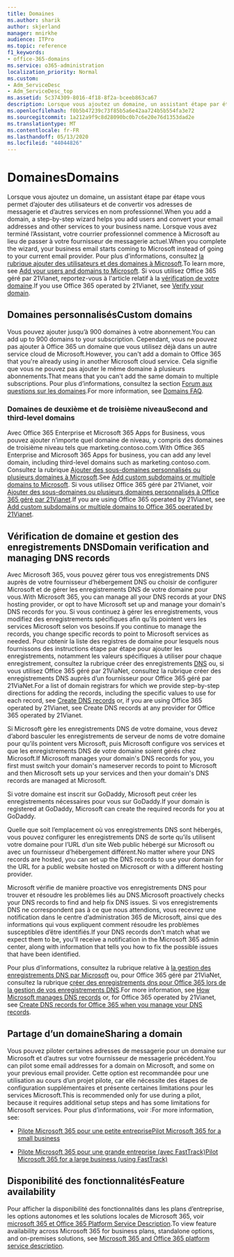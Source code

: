 ```yaml
---
title: Domaines
ms.author: sharik
author: skjerland
manager: mnirkhe
audience: ITPro
ms.topic: reference
f1_keywords:
- office-365-domains
ms.service: o365-administration
localization_priority: Normal
ms.custom:
- Adm_ServiceDesc
- Adm_ServiceDesc_top
ms.assetid: 5c374309-8016-4f18-8f2a-bceeb863ca67
description: Lorsque vous ajoutez un domaine, un assistant étape par étape vous permet d’ajouter des utilisateurs et de convertir vos adresses de messagerie et d’autres services en nom professionnel. Lorsque vous avez terminé l’Assistant, votre courrier professionnel commence à Microsoft au lieu de passer à votre fournisseur de messagerie actuel. Pour plus d’informations, consultez la rubrique ajouter des utilisateurs et des domaines à Microsoft. Si vous utilisez Office 365 géré par 21Vianet, reportez-vous à l'article relatif à la vérification de votre domaine.
ms.openlocfilehash: f0b5b47239c73f85b5a6e42aa724b5b554fa3e72
ms.sourcegitcommit: 1a212a9f9c8d28090bc0b7c6e20e76d1353dad2e
ms.translationtype: MT
ms.contentlocale: fr-FR
ms.lasthandoff: 05/13/2020
ms.locfileid: "44044826"
---
```

# <a name="domains"></a><span data-ttu-id="4d9de-106">Domaines</span><span class="sxs-lookup"><span data-stu-id="4d9de-106">Domains</span></span>

<span data-ttu-id="4d9de-107">Lorsque vous ajoutez un domaine, un assistant étape par étape vous permet d’ajouter des utilisateurs et de convertir vos adresses de messagerie et d’autres services en nom professionnel.</span><span class="sxs-lookup"><span data-stu-id="4d9de-107">When you add a domain, a step-by-step wizard helps you add users and convert your email addresses and other services to your business name.</span></span> <span data-ttu-id="4d9de-108">Lorsque vous avez terminé l’Assistant, votre courrier professionnel commence à Microsoft au lieu de passer à votre fournisseur de messagerie actuel.</span><span class="sxs-lookup"><span data-stu-id="4d9de-108">When you complete the wizard, your business email starts coming to Microsoft instead of going to your current email provider.</span></span> <span data-ttu-id="4d9de-109">Pour plus d’informations, consultez [la rubrique ajouter des utilisateurs et des domaines à Microsoft](https://support.office.com/article/6383f56d-3d09-4dcb-9b41-b5f5a5efd611).</span><span class="sxs-lookup"><span data-stu-id="4d9de-109">To learn more, see [Add your users and domains to Microsoft](https://support.office.com/article/6383f56d-3d09-4dcb-9b41-b5f5a5efd611).</span></span> <span data-ttu-id="4d9de-110">Si vous utilisez Office 365 géré par 21Vianet, reportez-vous à l'article relatif à la [vérification de votre domaine](https://docs.microsoft.com/office365/admin/setup/add-domain).</span><span class="sxs-lookup"><span data-stu-id="4d9de-110">If you use Office 365 operated by 21Vianet, see [Verify your domain](https://docs.microsoft.com/office365/admin/setup/add-domain).</span></span>
  
## <a name="custom-domains"></a><span data-ttu-id="4d9de-111">Domaines personnalisés</span><span class="sxs-lookup"><span data-stu-id="4d9de-111">Custom domains</span></span>

<span data-ttu-id="4d9de-112">Vous pouvez ajouter jusqu’à 900 domaines à votre abonnement.</span><span class="sxs-lookup"><span data-stu-id="4d9de-112">You can add up to 900 domains to your subscription.</span></span> <span data-ttu-id="4d9de-113">Cependant, vous ne pouvez pas ajouter à Office 365 un domaine que vous utilisez déjà dans un autre service cloud de Microsoft.</span><span class="sxs-lookup"><span data-stu-id="4d9de-113">However, you can't add a domain to Office 365 that you're already using in another Microsoft cloud service.</span></span> <span data-ttu-id="4d9de-114">Cela signifie que vous ne pouvez pas ajouter le même domaine à plusieurs abonnements.</span><span class="sxs-lookup"><span data-stu-id="4d9de-114">That means that you can't add the same domain to multiple subscriptions.</span></span> <span data-ttu-id="4d9de-115">Pour plus d’informations, consultez la section [Forum aux questions sur les domaines](https://support.office.com/article/Domains-FAQ-1272bad0-4bd4-4796-8005-67d6fb3afc5a).</span><span class="sxs-lookup"><span data-stu-id="4d9de-115">For more information, see [Domains FAQ](https://support.office.com/article/Domains-FAQ-1272bad0-4bd4-4796-8005-67d6fb3afc5a).</span></span>
  
### <a name="second-and-third-level-domains"></a><span data-ttu-id="4d9de-116">Domaines de deuxième et de troisième niveau</span><span class="sxs-lookup"><span data-stu-id="4d9de-116">Second and third-level domains</span></span>

<span data-ttu-id="4d9de-117">Avec Office 365 Enterprise et Microsoft 365 Apps for Business, vous pouvez ajouter n’importe quel domaine de niveau, y compris des domaines de troisième niveau tels que marketing.contoso.com.</span><span class="sxs-lookup"><span data-stu-id="4d9de-117">With Office 365 Enterprise and Microsoft 365 Apps for business, you can add any level domain, including third-level domains such as marketing.contoso.com.</span></span> <span data-ttu-id="4d9de-118">Consultez la rubrique [Ajouter des sous-domaines personnalisés ou plusieurs domaines à Microsoft](https://docs.microsoft.com/office365/admin/setup/domains-faq).</span><span class="sxs-lookup"><span data-stu-id="4d9de-118">See [Add custom subdomains or multiple domains to Microsoft](https://docs.microsoft.com/office365/admin/setup/domains-faq).</span></span> <span data-ttu-id="4d9de-119">Si vous utilisez Office 365 géré par 21Vianet, voir [Ajouter des sous-domaines ou plusieurs domaines personnalisés à Office 365 géré par 21Vianet](https://docs.microsoft.com/office365/admin/setup/domains-faq).</span><span class="sxs-lookup"><span data-stu-id="4d9de-119">If you are using Office 365 operated by 21Vianet, see [Add custom subdomains or multiple domains to Office 365 operated by 21Vianet](https://docs.microsoft.com/office365/admin/setup/domains-faq).</span></span>
  
## <a name="domain-verification-and-managing-dns-records"></a><span data-ttu-id="4d9de-120">Vérification de domaine et gestion des enregistrements DNS</span><span class="sxs-lookup"><span data-stu-id="4d9de-120">Domain verification and managing DNS records</span></span>

<span data-ttu-id="4d9de-121">Avec Microsoft 365, vous pouvez gérer tous vos enregistrements DNS auprès de votre fournisseur d’hébergement DNS ou choisir de configurer Microsoft et de gérer les enregistrements DNS de votre domaine pour vous.</span><span class="sxs-lookup"><span data-stu-id="4d9de-121">With Microsoft 365, you can manage all your DNS records at your DNS hosting provider, or opt to have Microsoft set up and manage your domain's DNS records for you.</span></span> <span data-ttu-id="4d9de-122">Si vous continuez à gérer les enregistrements, vous modifiez des enregistrements spécifiques afin qu’ils pointent vers les services Microsoft selon vos besoins.</span><span class="sxs-lookup"><span data-stu-id="4d9de-122">If you continue to manage the records, you change specific records to point to Microsoft services as needed.</span></span> <span data-ttu-id="4d9de-123">Pour obtenir la liste des registres de domaine pour lesquels nous fournissons des instructions étape par étape pour ajouter les enregistrements, notamment les valeurs spécifiques à utiliser pour chaque enregistrement, consultez la rubrique créer des enregistrements [DNS](https://docs.microsoft.com/office365/admin/get-help-with-domains/create-dns-records-at-any-dns-hosting-provider) ou, si vous utilisez Office 365 géré par 21ViaNet, consultez la rubrique créer des enregistrements DNS auprès d’un fournisseur pour Office 365 géré par 21ViaNet.</span><span class="sxs-lookup"><span data-stu-id="4d9de-123">For a list of domain registrars for which we provide step-by-step directions for adding the records, including the specific values to use for each record, see [Create DNS records](https://docs.microsoft.com/office365/admin/get-help-with-domains/create-dns-records-at-any-dns-hosting-provider) or, if you are using Office 365 operated by 21Vianet, see Create DNS records at any provider for Office 365 operated by 21Vianet.</span></span> 
  
<span data-ttu-id="4d9de-124">Si Microsoft gère les enregistrements DNS de votre domaine, vous devez d’abord basculer les enregistrements de serveur de noms de votre domaine pour qu’ils pointent vers Microsoft, puis Microsoft configure vos services et que les enregistrements DNS de votre domaine soient gérés chez Microsoft.</span><span class="sxs-lookup"><span data-stu-id="4d9de-124">If Microsoft manages your domain's DNS records for you, you first must switch your domain's nameserver records to point to Microsoft and then Microsoft sets up your services and then your domain's DNS records are managed at Microsoft.</span></span>
  
<span data-ttu-id="4d9de-125">Si votre domaine est inscrit sur GoDaddy, Microsoft peut créer les enregistrements nécessaires pour vous sur GoDaddy.</span><span class="sxs-lookup"><span data-stu-id="4d9de-125">If your domain is registered at GoDaddy, Microsoft can create the required records for you at GoDaddy.</span></span> 
  
<span data-ttu-id="4d9de-126">Quelle que soit l’emplacement où vos enregistrements DNS sont hébergés, vous pouvez configurer les enregistrements DNS de sorte qu’ils utilisent votre domaine pour l’URL d’un site Web public hébergé sur Microsoft ou avec un fournisseur d’hébergement différent.</span><span class="sxs-lookup"><span data-stu-id="4d9de-126">No matter where your DNS records are hosted, you can set up the DNS records to use your domain for the URL for a public website hosted on Microsoft or with a different hosting provider.</span></span> 
  
<span data-ttu-id="4d9de-127">Microsoft vérifie de manière proactive vos enregistrements DNS pour trouver et résoudre les problèmes liés au DNS.</span><span class="sxs-lookup"><span data-stu-id="4d9de-127">Microsoft proactively checks your DNS records to find and help fix DNS issues.</span></span> <span data-ttu-id="4d9de-128">Si vos enregistrements DNS ne correspondent pas à ce que nous attendions, vous recevrez une notification dans le centre d’administration 365 de Microsoft, ainsi que des informations qui vous expliquent comment résoudre les problèmes susceptibles d’être identifiés.</span><span class="sxs-lookup"><span data-stu-id="4d9de-128">If your DNS records don't match what we expect them to be, you'll receive a notification in the Microsoft 365 admin center, along with information that tells you how to fix the possible issues that have been identified.</span></span>
  
<span data-ttu-id="4d9de-129">Pour plus d’informations, consultez la rubrique relative à [la gestion des enregistrements DNS par Microsoft](https://docs.microsoft.com/office365/admin/setup/domains-faq) ou, pour Office 365 géré par 21ViaNet, consultez la rubrique [créer des enregistrements dns pour Office 365 lors de la gestion de vos enregistrements DNS](https://docs.microsoft.com/office365/admin/services-in-china/create-dns-records-when-you-manage-your-dns-records).</span><span class="sxs-lookup"><span data-stu-id="4d9de-129">For more information, see [How Microsoft manages DNS records](https://docs.microsoft.com/office365/admin/setup/domains-faq) or, for Office 365 operated by 21Vianet, see [Create DNS records for Office 365 when you manage your DNS records](https://docs.microsoft.com/office365/admin/services-in-china/create-dns-records-when-you-manage-your-dns-records).</span></span>
  
## <a name="sharing-a-domain"></a><span data-ttu-id="4d9de-130">Partage d’un domaine</span><span class="sxs-lookup"><span data-stu-id="4d9de-130">Sharing a domain</span></span>

<span data-ttu-id="4d9de-131">Vous pouvez piloter certaines adresses de messagerie pour un domaine sur Microsoft et d’autres sur votre fournisseur de messagerie précédent.</span><span class="sxs-lookup"><span data-stu-id="4d9de-131">You can pilot some email addresses for a domain on Microsoft, and some on your previous email provider.</span></span> <span data-ttu-id="4d9de-132">Cette option est recommandée pour une utilisation au cours d’un projet pilote, car elle nécessite des étapes de configuration supplémentaires et présente certaines limitations pour les services Microsoft.</span><span class="sxs-lookup"><span data-stu-id="4d9de-132">This is recommended only for use during a pilot, because it requires additional setup steps and has some limitations for Microsoft services.</span></span> <span data-ttu-id="4d9de-133">Pour plus d’informations, voir :</span><span class="sxs-lookup"><span data-stu-id="4d9de-133">For more information, see:</span></span>
  
- [<span data-ttu-id="4d9de-134">Pilote Microsoft 365 pour une petite entreprise</span><span class="sxs-lookup"><span data-stu-id="4d9de-134">Pilot Microsoft 365 for a small business</span></span>](https://support.office.com/article/39cee536-6a03-40cf-b9c1-f301bb6001d7)
    
- [<span data-ttu-id="4d9de-135">Pilote Microsoft 365 pour une grande entreprise (avec FastTrack)</span><span class="sxs-lookup"><span data-stu-id="4d9de-135">Pilot Microsoft 365 for a large business (using FastTrack)</span></span>](https://fasttrack.office.com/onboard)
    
## <a name="feature-availability"></a><span data-ttu-id="4d9de-136">Disponibilité des fonctionnalités</span><span class="sxs-lookup"><span data-stu-id="4d9de-136">Feature availability</span></span>

<span data-ttu-id="4d9de-137">Pour afficher la disponibilité des fonctionnalités dans les plans d’entreprise, les options autonomes et les solutions locales de Microsoft 365, voir [microsoft 365 et Office 365 Platform Service Description](office-365-platform-service-description.md).</span><span class="sxs-lookup"><span data-stu-id="4d9de-137">To view feature availability across Microsoft 365 for business plans, standalone options, and on-premises solutions, see [Microsoft 365 and Office 365 platform service description](office-365-platform-service-description.md).</span></span>
  

